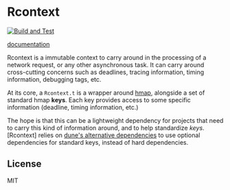 
# Rcontext

[![Build and Test](https://github.com/c-cube/rcontext/actions/workflows/main.yml/badge.svg)](https://github.com/c-cube/rcontext/actions/workflows/main.yml)

[documentation](https://c-cube.github.io/rcontext/)

Rcontext is a immutable context to carry around in the processing of a
network request, or any other asynchronous task. It can carry around
cross-cutting concerns such as deadlines, tracing information, timing
information, debugging tags, etc.

At its core, a `Rcontext.t` is a wrapper around [hmap](https://github.com/dbuenzli/hmap),
alongside a set of standard hmap **keys**.
Each key provides access to some specific information (deadline, timing information, etc.)

The hope is that this can be a lightweight dependency for projects that
need to carry this kind of information around, and to help standardize _keys_.
[Rcontext] relies on
[dune's alternative dependencies](https://dune.readthedocs.io/en/stable/reference/library-dependencies.html#alternative-dependencies)
to use optional dependencies for standard keys, instead of hard dependencies.

## License

MIT
